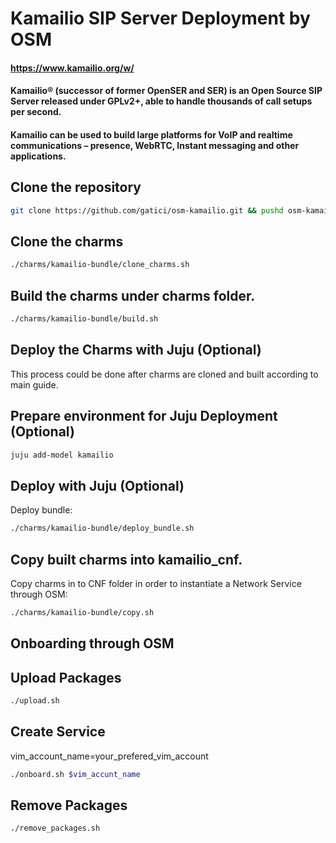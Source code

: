# Kamailio SIP Server Deployment by OSM
#### https://www.kamailio.org/w/
#### Kamailio® (successor of former OpenSER and SER) is an Open Source SIP Server released under GPLv2+, able to handle thousands of call setups per second. 
#### Kamailio can be used to build large platforms for VoIP and realtime communications – presence, WebRTC, Instant messaging and other applications.

## Clone the repository

```bash
git clone https://github.com/gatici/osm-kamailio.git && pushd osm-kamailio
```

## Clone the charms

```bash
./charms/kamailio-bundle/clone_charms.sh
```

## Build the charms under charms folder.

```bash 
./charms/kamailio-bundle/build.sh
``` 

## Deploy the Charms with Juju (Optional)
This process could be done after charms are cloned and built according to main guide.

## Prepare environment for Juju Deployment (Optional)

```bash
juju add-model kamailio
```

## Deploy with Juju (Optional)

Deploy bundle:

```bash
./charms/kamailio-bundle/deploy_bundle.sh
```

## Copy built charms into kamailio_cnf.

Copy charms in to CNF folder in order to instantiate a Network Service through OSM:

```bash
./charms/kamailio-bundle/copy.sh
```

## Onboarding through OSM

## Upload Packages
```bash
./upload.sh
```

## Create Service
vim_account_name=your_prefered_vim_account
```bash
./onboard.sh $vim_accunt_name
```

## Remove Packages
```bash
./remove_packages.sh
```
